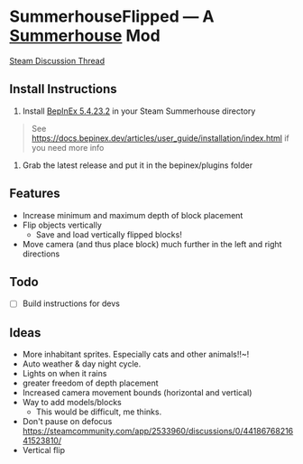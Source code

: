 # SummerhouseFlipped — A [Summerhouse](https://store.steampowered.com/app/2533960/SUMMERHOUSE/) Mod

[Steam Discussion Thread](https://steamcommunity.com/app/2533960/discussions/0/4520010433851923604/)


## Install Instructions
1. Install [BepInEx 5.4.23.2](https://github.com/BepInEx/BepInEx/releases/tag/v5.4.23.2) in your Steam Summerhouse directory
> See https://docs.bepinex.dev/articles/user_guide/installation/index.html if you need more info
1. Grab the latest release and put it in the bepinex/plugins folder

## Features
- Increase minimum and maximum depth of block placement
- Flip objects vertically
   - Save and load vertically flipped blocks!
- Move camera (and thus place block) much further in the left and right directions



## Todo

- [ ] Build instructions for devs




## Ideas

- More inhabitant sprites. Especially cats and other animals!!~!
- Auto weather & day night cycle.
- Lights on when it rains
- greater freedom of depth placement
- Increased camera movement bounds (horizontal and vertical)
- Way to add models/blocks
    - This would be difficult, me thinks.
- Don't pause on defocus https://steamcommunity.com/app/2533960/discussions/0/4418676821641523810/
- Vertical flip 
